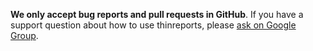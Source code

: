 **We only accept bug reports and pull requests in GitHub**.
If you have a support question about how to use thinreports, please [ask on Google Group](https://groups.google.com/forum/?hl=ja#!forum/thinreports).
